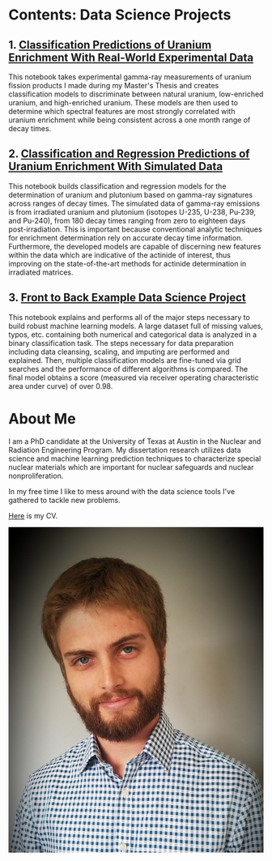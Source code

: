
# Contents: Data Science Projects

## 1. [Classification Predictions of Uranium Enrichment With Real-World Experimental Data](CoincidenceModel/CoincidenceModel_Clean.md)
This notebook takes experimental gamma-ray measurements of uranium fission products I made during my Master's Thesis and creates classification models to discriminate between natural uranium, low-enriched uranium, and high-enriched uranium. These models are then used to determine which spectral features are most strongly correlated with uranium enrichment while being consistent across a one month range of decay times.

## 2. [Classification and Regression Predictions of Uranium Enrichment With Simulated Data](SCALE_05_2019/SCALE_4_30_2019.md)
This notebook builds classification and regression models for the determination of uranium and plutonium based on gamma-ray signatures across ranges of decay times. The simulated data of gamma-ray emissions is from irradiated uranium and plutonium (isotopes U-235, U-238, Pu-239, and Pu-240), from 180 decay times ranging from zero to eighteen days post-irradiation. This is important because conventional analytic techniques for enrichment determination rely on accurate decay time information. Furthermore, the developed models are capable of discerning new features within the data which are indicative of the actinide of interest, thus improving on the state-of-the-art methods for actinide determination in irradiated matrices.

## 3. [Front to Back Example Data Science Project](StateFarm/StateFarm.md)
This notebook explains and performs all of the major steps necessary to build robust machine learning models. A large dataset full of missing values, typos, etc. containing both numerical and categorical data is analyzed in a binary classification task. The steps necessary for data preparation including data cleansing, scaling, and imputing are performed and explained. Then, multiple classification models are fine-tuned via grid searches and the performance of different algorithms is compared. The final model obtains a score (measured via receiver operating characteristic area under curve) of over 0.98.

# About Me

I am a PhD candidate at the University of Texas at Austin in the Nuclear and Radiation Engineering Program. My dissertation research utilizes data science and machine learning prediction techniques to characterize special nuclear materials which are important for nuclear safeguards and nuclear nonproliferation. 

In my free time I like to mess around with the data science tools I've gathered to tackle new problems.

[Here](Adam_Drescher_CV.pdf) is my CV.

![Image](38011685_10215498402880927_7228843852281413632_o.jpg)






